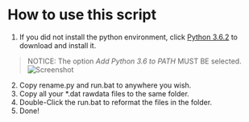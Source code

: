 # How to use this script
1. If you did not install the python environment, click [Python 3.6.2](https://www.python.org/ftp/python/3.6.2/python-3.6.2-amd64.exe) to download and install it.
> NOTICE: The option *Add Python 3.6 to PATH* MUST BE selected.
> ![Screenshot](http://www.th7.cn/d/file/p/2017/01/01/91198a1900ff56bd48bfef0b782b0b5b.jpg)
2. Copy rename.py and run.bat to anywhere you wish.
3. Copy all your *.dat rawdata files to the same folder.
4. Double-Click the run.bat to reformat the files in the folder.
5. Done!
